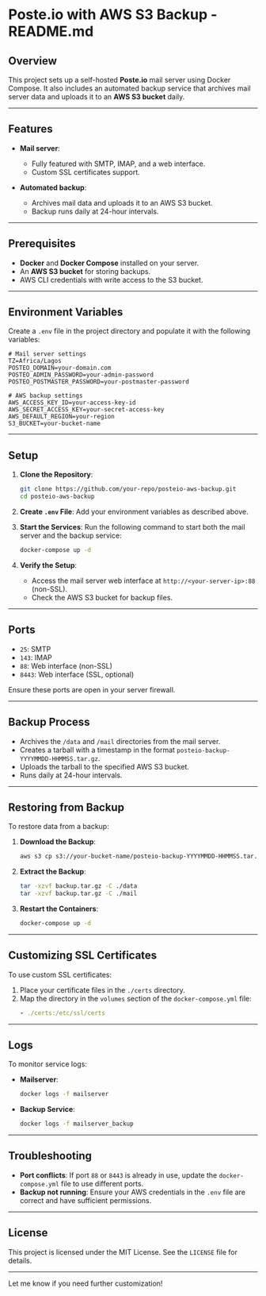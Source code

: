 # Poste.io with AWS S3 Backup - README.md

## Overview

This project sets up a self-hosted **Poste.io** mail server using Docker Compose. It also includes an automated backup service that archives mail server data and uploads it to an **AWS S3 bucket** daily.

---

## Features

- **Mail server**:
  - Fully featured with SMTP, IMAP, and a web interface.
  - Custom SSL certificates support.

- **Automated backup**:
  - Archives mail data and uploads it to an AWS S3 bucket.
  - Backup runs daily at 24-hour intervals.

---

## Prerequisites

- **Docker** and **Docker Compose** installed on your server.
- An **AWS S3 bucket** for storing backups.
- AWS CLI credentials with write access to the S3 bucket.

---

## Environment Variables

Create a `.env` file in the project directory and populate it with the following variables:

```env
# Mail server settings
TZ=Africa/Lagos
POSTEO_DOMAIN=your-domain.com
POSTEO_ADMIN_PASSWORD=your-admin-password
POSTEO_POSTMASTER_PASSWORD=your-postmaster-password

# AWS backup settings
AWS_ACCESS_KEY_ID=your-access-key-id
AWS_SECRET_ACCESS_KEY=your-secret-access-key
AWS_DEFAULT_REGION=your-region
S3_BUCKET=your-bucket-name
```

---

## Setup

1. **Clone the Repository**:
   ```bash
   git clone https://github.com/your-repo/posteio-aws-backup.git
   cd posteio-aws-backup
   ```

2. **Create `.env` File**:
   Add your environment variables as described above.

3. **Start the Services**:
   Run the following command to start both the mail server and the backup service:
   ```bash
   docker-compose up -d
   ```

4. **Verify the Setup**:
   - Access the mail server web interface at `http://<your-server-ip>:88` (non-SSL).
   - Check the AWS S3 bucket for backup files.

---

## Ports

- `25`: SMTP
- `143`: IMAP
- `88`: Web interface (non-SSL)
- `8443`: Web interface (SSL, optional)

Ensure these ports are open in your server firewall.

---

## Backup Process

- Archives the `/data` and `/mail` directories from the mail server.
- Creates a tarball with a timestamp in the format `posteio-backup-YYYYMMDD-HHMMSS.tar.gz`.
- Uploads the tarball to the specified AWS S3 bucket.
- Runs daily at 24-hour intervals.

---

## Restoring from Backup

To restore data from a backup:

1. **Download the Backup**:
   ```bash
   aws s3 cp s3://your-bucket-name/posteio-backup-YYYYMMDD-HHMMSS.tar.gz ./backup.tar.gz
   ```

2. **Extract the Backup**:
   ```bash
   tar -xzvf backup.tar.gz -C ./data
   tar -xzvf backup.tar.gz -C ./mail
   ```

3. **Restart the Containers**:
   ```bash
   docker-compose up -d
   ```

---

## Customizing SSL Certificates

To use custom SSL certificates:

1. Place your certificate files in the `./certs` directory.
2. Map the directory in the `volumes` section of the `docker-compose.yml` file:
   ```yaml
   - ./certs:/etc/ssl/certs
   ```

---

## Logs

To monitor service logs:

- **Mailserver**:
  ```bash
  docker logs -f mailserver
  ```

- **Backup Service**:
  ```bash
  docker logs -f mailserver_backup
  ```

---

## Troubleshooting

- **Port conflicts**: If port `88` or `8443` is already in use, update the `docker-compose.yml` file to use different ports.
- **Backup not running**: Ensure your AWS credentials in the `.env` file are correct and have sufficient permissions.

---

## License

This project is licensed under the MIT License. See the `LICENSE` file for details.

---

Let me know if you need further customization!